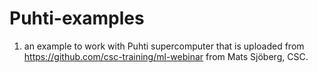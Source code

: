 # Puhti-examples
1) an example to work with Puhti supercomputer that is uploaded from https://github.com/csc-training/ml-webinar from Mats Sjöberg, CSC.
